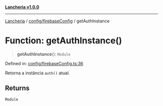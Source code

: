 [**Lancheria v1.0.0**](../../../README.md)

***

[Lancheria](../../../README.md) / [config/firebaseConfig](../README.md) / getAuthInstance

# Function: getAuthInstance()

> **getAuthInstance**(): `Module`

Defined in: [config/firebaseConfig.ts:36](https://github.com/eudavidreis-odev/lancheria/blob/documentacao_inicial/config/firebaseConfig.ts#L36)

Retorna a instância `auth()` atual.

## Returns

`Module`
